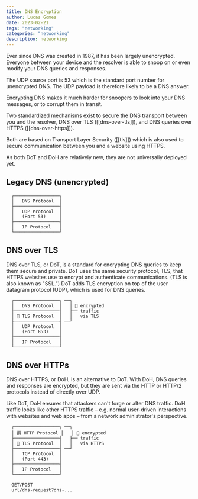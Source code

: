 ```yaml
---
title: DNS Encryption
author: Lucas Gomes
date: 2023-02-21
tags: "networking"
categories: "networking"
description: networking
---
```


Ever since DNS was created in 1987, it has been largely unencrypted. Everyone between your device and the resolver is able to snoop on or even modify your DNS queries and responses.

The UDP source port is 53 which is the standard port number for unencrypted DNS. The UDP payload is therefore likely to be a DNS answer.

Encrypting DNS makes it much harder for snoopers to look into your DNS messages, or to corrupt them in transit.

Two standardized mechanisms exist to secure the DNS transport between you and the resolver, DNS over TLS ([[dns-over-tls]]), and DNS queries over HTTPS ([[dns-over-https]]).

Both are based on Transport Layer Security ([[tls]]) which is also used to secure communication between you and a website using HTTPS.

As both DoT and DoH are relatively new, they are not universally deployed yet.

## Legacy DNS (unencrypted)

```
  ┌─────────────────┐
  │   DNS Protocol  │
  ├─────────────────┤
  │   UDP Protocol  │
  │   (Port 53)     │
  ├─────────────────┤
  │   IP Protocol   │
  └─────────────────┘
```

## DNS over TLS

DNS over TLS, or DoT, is a standard for encrypting DNS queries to keep them secure and private. DoT uses the same security protocol, TLS, that HTTPS websites use to encrypt and authenticate communications. (TLS is also known as "SSL.") DoT adds TLS encryption on top of the user datagram protocol (UDP), which is used for DNS queries.

```
  ┌─────────────────┐ ──┐
  │   DNS Protocol  │   │  encrypted
  ├─────────────────┤   ├── traffic
  │  TLS Protocol  │   │   via TLS
  ├─────────────────┤ ──┘
  │   UDP Protocol  │
  │   (Port 853)    │
  ├─────────────────┤
  │   IP Protocol   │
  └─────────────────┘
```

## DNS over HTTPs

DNS over HTTPS, or DoH, is an alternative to DoT. With DoH, DNS queries and responses are encrypted, but they are sent via the HTTP or HTTP/2 protocols instead of directly over UDP.

Like DoT, DoH ensures that attackers can't forge or alter DNS traffic. DoH traffic looks like other HTTPS traffic – e.g. normal user-driven interactions with websites and web apps – from a network administrator's perspective.

```
  ┌─────────────────┐ ──┐
  │ 爵 HTTP Protocol │   │  encrypted
  ├─────────────────┤   ├── traffic
  │  TLS Protocol  │   │   via HTTPS
  ├─────────────────┤ ──┘
  │   TCP Protocol  │
  │   (Port 443)    │
  ├─────────────────┤
  │   IP Protocol   │
  └─────────────────┘

  GET/POST
  url/dns-request?dns-...
```
